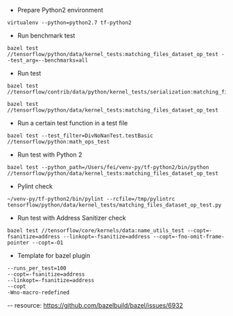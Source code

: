 - Prepare Python2 environment
```
virtualenv --python=python2.7 tf-python2 
```

- Run benchmark test
```
bazel test //tensorflow/python/data/kernel_tests:matching_files_dataset_op_test --test_arg=--benchmarks=all
```

- Run test
```
bazel test //tensorflow/contrib/data/python/kernel_tests/serialization:matching_files_dataset_serialization_test
```

```
bazel test //tensorflow/python/data/kernel_tests:matching_files_dataset_op_test 
```

- Run a certain test function in a test file
```
bazel test --test_filter=DivNoNanTest.testBasic //tensorflow/python:math_ops_test
```

- Run test with Python 2
```
bazel test --python_path=/Users/fei/venv-py/tf-python2/bin/python //tensorflow/python/data/kernel_tests:matching_files_dataset_op_test
```

- Pylint check
```
~/venv-py/tf-python2/bin/pylint --rcfile=/tmp/pylintrc tensorflow/python/data/kernel_tests/matching_files_dataset_op_test.py
```

- Run test with Address Sanitizer check
```
bazel test //tensorflow/core/kernels/data:name_utils_test --copt=-fsanitize=address --linkopt=-fsanitize=address --copt=-fno-omit-frame-pointer --copt=-O1
```

- Template for bazel plugin
```
--runs_per_test=100
--copt=-fsanitize=address
--linkopt=-fsanitize=address
--copt
-Wno-macro-redefined
```
-- resource: https://github.com/bazelbuild/bazel/issues/6932